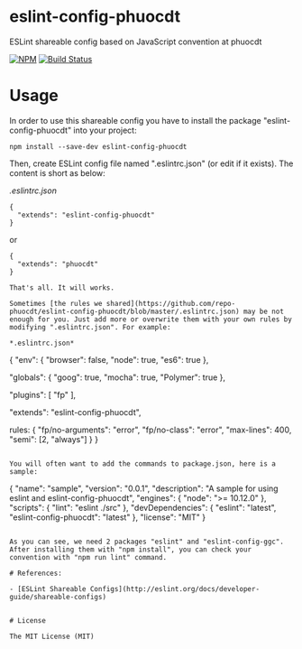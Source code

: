 # eslint-config-phuocdt
ESLint shareable config based on JavaScript convention at phuocdt

[![NPM](https://badge.fury.io/js/eslint-config-phuocdt.svg)](https://badge.fury.io/js/eslint-config-phuocdt)
[![Build Status](https://travis-ci.org/greenglobal/eslint-config-phuocdt.svg?branch=master)](https://travis-ci.org/greenglobal/eslint-config-phuocdt)

# Usage

In order to use this shareable config you have to install the package "eslint-config-phuocdt" into your project:

```
npm install --save-dev eslint-config-phuocdt
```

Then, create ESLint config file named ".eslintrc.json" (or edit if it exists). The content is short as below:

*.eslintrc.json*
```
{
  "extends": "eslint-config-phuocdt"
}
```
or
```
{
  "extends": "phuocdt"
}

That's all. It will works.

Sometimes [the rules we shared](https://github.com/repo-phuocdt/eslint-config-phuocdt/blob/master/.eslintrc.json) may be not enough for you. Just add more or overwrite them with your own rules by modifying ".eslintrc.json". For example:

*.eslintrc.json*
```
{
  "env": {
    "browser": false,
    "node": true,
    "es6": true
  },

  "globals": {
    "goog": true,
    "mocha": true,
    "Polymer": true
  },

  "plugins": [
    "fp"
  ],

  "extends": "eslint-config-phuocdt",

  rules: {
    "fp/no-arguments": "error",
    "fp/no-class": "error",
    "max-lines": 400,
    "semi": [2, "always"]
  }
}
```

You will often want to add the commands to package.json, here is a sample:

```
{
  "name": "sample",
  "version": "0.0.1",
  "description": "A sample for using eslint and eslint-config-phuocdt",
  "engines": {
    "node": ">= 10.12.0"
  },
  "scripts": {
    "lint": "eslint ./src"
  },
  "devDependencies": {
    "eslint": "latest",
    "eslint-config-phuocdt": "latest"
  },
  "license": "MIT"
}

```

As you can see, we need 2 packages "eslint" and "eslint-config-ggc". After installing them with "npm install", you can check your convention with "npm run lint" command.

# References:

- [ESLint Shareable Configs](http://eslint.org/docs/developer-guide/shareable-configs)


# License

The MIT License (MIT)
